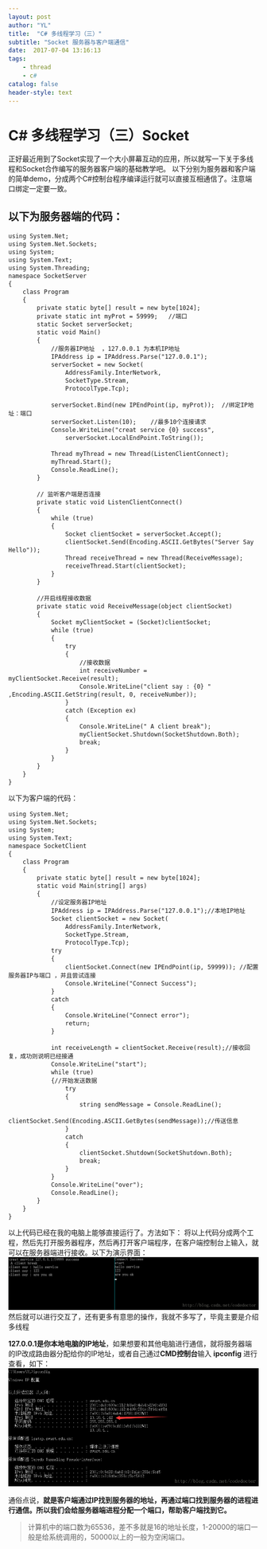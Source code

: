 ```yaml
---
layout: post
author: "YL"
title:  "C# 多线程学习（三）"
subtitle: "Socket 服务器与客户端通信"
date:  2017-07-04 13:16:13
tags:
    - thread
    - c#
catalog: false
header-style: text
---
```

# C# 多线程学习（三）Socket
正好最近用到了Socket实现了一个大小屏幕互动的应用，所以就写一下关于多线程和Socket合作编写的服务器客户端的基础教学吧。
以下分别为服务器和客户端的简单demo，分成两个C#控制台程序编译运行就可以直接互相通信了。注意端口绑定一定要一致。


**以下为服务器端的代码：**
---------------

```
using System.Net;
using System.Net.Sockets;
using System;
using System.Text;
using System.Threading;
namespace SocketServer
{
    class Program
    {
        private static byte[] result = new byte[1024];
        private static int myProt = 59999;   //端口  
        static Socket serverSocket;
        static void Main()
        {
            //服务器IP地址  ，127.0.0.1 为本机IP地址
            IPAddress ip = IPAddress.Parse("127.0.0.1");
            serverSocket = new Socket(
                AddressFamily.InterNetwork, 
                SocketType.Stream,
                ProtocolType.Tcp);

            serverSocket.Bind(new IPEndPoint(ip, myProt));  //绑定IP地址：端口  
            serverSocket.Listen(10);    //最多10个连接请求  
            Console.WriteLine("creat service {0} success", 
                serverSocket.LocalEndPoint.ToString());
            
            Thread myThread = new Thread(ListenClientConnect);
            myThread.Start();
            Console.ReadLine();
        }

        // 监听客户端是否连接  
        private static void ListenClientConnect()
        {
            while (true)
            {
                Socket clientSocket = serverSocket.Accept();
                clientSocket.Send(Encoding.ASCII.GetBytes("Server Say Hello"));
                Thread receiveThread = new Thread(ReceiveMessage);
                receiveThread.Start(clientSocket);
            }
        }

        //开启线程接收数据
        private static void ReceiveMessage(object clientSocket)
        {
            Socket myClientSocket = (Socket)clientSocket;
            while (true)
            {
                try
                {
                    //接收数据  
                    int receiveNumber = myClientSocket.Receive(result);
                    Console.WriteLine("client say : {0} " ,Encoding.ASCII.GetString(result, 0, receiveNumber));
                }
                catch (Exception ex)
                {
                    Console.WriteLine(" A client break");
                    myClientSocket.Shutdown(SocketShutdown.Both);
                    break;
                }
            }
        }
    }
}
```

以下为客户端的代码：

```
using System.Net;
using System.Net.Sockets;
using System;
using System.Text;
namespace SocketClient
{
    class Program
    {
        private static byte[] result = new byte[1024];
        static void Main(string[] args)
        {
            //设定服务器IP地址  
            IPAddress ip = IPAddress.Parse("127.0.0.1");//本地IP地址
            Socket clientSocket = new Socket(
                AddressFamily.InterNetwork,
                SocketType.Stream,
                ProtocolType.Tcp);
            try
            {
                clientSocket.Connect(new IPEndPoint(ip, 59999)); //配置服务器IP与端口 ，并且尝试连接
                Console.WriteLine("Connect Success");
            }
            catch
            {
                Console.WriteLine("Connect error");
                return;
            }
            
            int receiveLength = clientSocket.Receive(result);//接收回复，成功则说明已经接通
            Console.WriteLine("start");
            while (true)
            {//开始发送数据
                try
                {
                    string sendMessage = Console.ReadLine();
                    clientSocket.Send(Encoding.ASCII.GetBytes(sendMessage));//传送信息
                }
                catch
                {
                    clientSocket.Shutdown(SocketShutdown.Both);
                    break;
                }
            }
            Console.WriteLine("over");
            Console.ReadLine();
        }
    }
}

```
以上代码已经在我的电脑上能够直接运行了。方法如下：
将以上代码分成两个工程，然后先打开服务器程序，然后再打开客户端程序，在客户端控制台上输入，就可以在服务器端进行接收。以下为演示界面：
![这里写图片描述](/imgs/post/csharp1.png)
然后就可以进行交互了，还有更多有意思的操作，我就不多写了，毕竟主要是介绍多线程

**127.0.0.1是你本地电脑的IP地址**，如果想要和其他电脑进行通信，就将服务器端的IP改成路由器分配给你的IP地址，或者自己通过**CMD控制台**输入 **ipconfig** 进行查看，如下：
![这里写图片描述](/imgs/post/csharp2.png)

通俗点说，**就是客户端通过IP找到服务器的地址，再通过端口找到服务器的进程进行通信。所以我们会给服务器端进程分配一个端口，帮助客户端找到它。**

> 计算机中的端口数为65536，差不多就是16的地址长度，1-20000的端口一般是给系统调用的，50000以上的一般为空闲端口。



